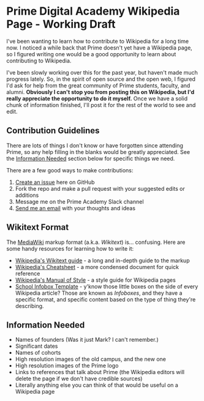 # Prime Digital Academy Wikipedia Page - Working Draft

I've been wanting to learn how to contribute to Wikipedia for a long time now. I noticed a while back that Prime doesn't yet have a Wikipedia page, so I figured writing one would be a good opportunity to learn about contributing to Wikipedia.

I've been slowly working over this for the past year, but haven't made much progress lately. So, in the spirit of open source and the open web, I figured I'd ask for help from the great community of Prime students, faculty, and alumni. **Obviously I can't stop you from posting this on Wikipedia, but I'd really appreciate the opportunity to do it myself.** Once we have a solid chunk of information finished, I'll post it for the rest of the world to see and edit.

## Contribution Guidelines

There are lots of things I don't know or have forgotten since attending Prime, so any help filling in the blanks would be greatly appreciated. See the [Information Needed](#information-needed) section below for specific things we need.

There are a few good ways to make contributions:

1. [Create an issue](https://github.com/hisaac/prime-academy-wikipedia/issues) here on GitHub
2. Fork the repo and make a pull request with your suggested edits or additions
3. Message me on the Prime Academy Slack channel
4. [Send me an email](mailto:prime-wikipedia@hisaac.net) with your thoughts and ideas

## Wikitext Format

The [MediaWiki](https://www.mediawiki.org/wiki/MediaWiki) markup format (a.k.a. *Wikitext*) is… confusing. Here are some handy resources for learning how to write it:

- [Wikipedia's Wikitext guide](https://en.wikipedia.org/wiki/Help:Wikitext) - a long and in-depth guide to the markup
- [Wikipedia's Cheatsheet](https://en.wikipedia.org/wiki/Help:Cheatsheet) - a more condensed document for quick reference
- [Wikipedia's Manual of Style](https://en.wikipedia.org/wiki/Wikipedia:Manual_of_Style) - a style guide for Wikipedia pages
- [School Infobox Template](https://en.wikipedia.org/wiki/Template:Infobox_school) - y'know those little boxes on the side of every Wikipedia article? Those are known as *Infoboxes*, and they have a specific format, and specific content based on the type of thing they're describing.

## Information Needed

- Names of founders (Was it just Mark? I can't remember.)
- Significant dates
- Names of cohorts
- High resolution images of the old campus, and the new one
- High resolution images of the Prime logo
- Links to references that talk about Prime (the Wikipedia editors will delete the page if we don't have credible sources)
- Literally anything else you can think of that would be useful on a Wikipedia page
